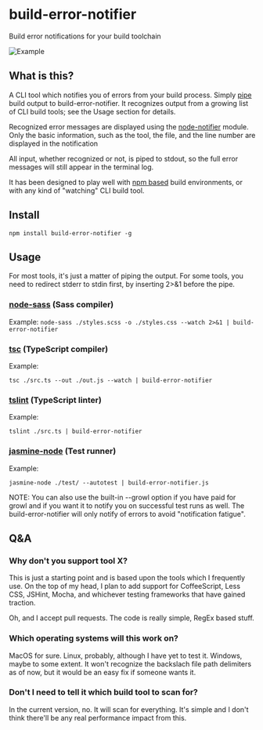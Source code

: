 # build-error-notifier
Build error notifications for your build toolchain

![Example](https://raw.githubusercontent.com/mvindahl/build-error-notifier/master/docs/images/example.png)

## What is this?
A CLI tool which notifies you of errors from your build process. Simply [pipe](https://en.wikipedia.org/wiki/Pipeline_(Unix))
build output to build-error-notifier. It recognizes output from a growing list of CLI build tools; see the Usage section for details.

Recognized error messages are displayed using the [node-notifier](https://www.npmjs.com/package/node-notifier) module.
Only the basic information, such as the tool, the file, and the line number are displayed in the notification

All input, whether recognized or not, is piped to stdout, so the full error messages will still appear in the
terminal log.

It has been designed to play well with [npm based](http://blog.keithcirkel.co.uk/how-to-use-npm-as-a-build-tool/)
build environments, or with any kind of "watching" CLI build tool.

## Install
`npm install build-error-notifier -g`

## Usage
For most tools, it's just a matter of piping the output. For some tools, you need to redirect stderr to stdin first, by
inserting 2>&1 before the pipe.

### [node-sass](https://www.npmjs.com/package/node-sass) (Sass compiler)
Example:
`node-sass ./styles.scss -o ./styles.css --watch 2>&1 | build-error-notifier`

### [tsc](https://www.npmjs.com/package/typescript) (TypeScript compiler)
Example:

`tsc ./src.ts --out ./out.js --watch | build-error-notifier`

### [tslint](https://www.npmjs.com/package/tslint) (TypeScript linter)
Example:

`tslint ./src.ts | build-error-notifier`

### [jasmine-node](https://www.npmjs.com/package/jasmine-node) (Test runner)
Example:

`jasmine-node ./test/ --autotest | build-error-notifier.js`

NOTE: You can also use the built-in --growl option if you have paid for growl and if you want it to notify you on successful test runs
as well. The build-error-notifier will only notify of errors to avoid "notification fatigue".

## Q&A
### Why don't you support tool X?
This is just a starting point and is based upon the tools which I frequently use. On the top of my head, I plan to add support
for CoffeeScript, Less CSS, JSHint, Mocha, and whichever testing frameworks that have gained traction.

Oh, and I accept pull requests. The code is really simple, RegEx based stuff.

### Which operating systems will this work on?
MacOS for sure. Linux, probably, although I have yet to test it. Windows, maybe to some extent. It won't recognize the
backslach file path delimiters as of now, but it would be an easy fix if someone wants it.

### Don't I need to tell it which build tool to scan for?
In the current version, no. It will scan for everything. It's simple and I don't think there'll be any real performance impact
from this.